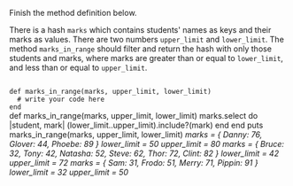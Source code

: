 Finish the method definition below.

There is a hash `marks` which contains students' names as keys and their marks as values.
There are two numbers `upper_limit` and `lower_limit`.
The method `marks_in_range` should filter and return the hash with only those students and marks, where marks are greater than or equal to `lower_limit`, and less than or equal to `upper_limit`.


<Editor lang="ruby" type="exercise" testMode="multipleInput">
<code>
def marks_in_range(marks, upper_limit, lower_limit)
  # write your code here
end
</code>

<solution>
def marks_in_range(marks, upper_limit, lower_limit)
  marks.select do |student, mark|
    (lower_limit..upper_limit).include?(mark)
  end
end
</solution>

<testcases>
<caller>
puts marks_in_range(marks, upper_limit, lower_limit)
</caller>
<testcase>
<i>
marks = {
  Danny: 76,
  Glover: 44,
  Phoebe: 89
}
lower_limit = 50
upper_limit = 80
</i>
</testcase>
<testcase>
<i>
marks = {
  Bruce: 32,
  Tony: 42,
  Natasha: 52,
  Steve: 62,
  Thor: 72,
  Clint: 82
}
lower_limit = 42
upper_limit = 72
</i>
</testcase>
<testcase>
<i>
marks = {
  Sam: 31,
  Frodo: 51,
  Merry: 71,
  Pippin: 91
}
lower_limit = 32
upper_limit = 50
</i>
</testcase>
</testcases>
</Editor>